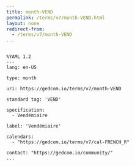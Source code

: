 ```yaml
---
title: month-VEND
permalink: /terms/v7/month-VEND.html
layout: none
redirect-from:
  - /terms/v7/month-VEND
...
```


```

%YAML 1.2
---
lang: en-US

type: month

uri: https://gedcom.io/terms/v7/month-VEND

standard tag: 'VEND'

specification:
  - Vendémiaire

label: 'Vendémiaire'

calendars:
  - "https://gedcom.io/terms/v7/cal-FRENCH_R"

contact: "https://gedcom.io/community/"
...

```
